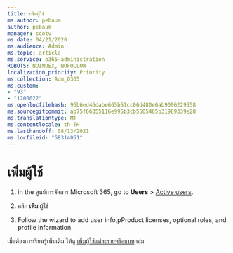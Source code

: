 ```yaml
---
title: เพิ่มผู้ใช้
ms.author: pebaum
author: pebaum
manager: scotv
ms.date: 04/21/2020
ms.audience: Admin
ms.topic: article
ms.service: o365-administration
ROBOTS: NOINDEX, NOFOLLOW
localization_priority: Priority
ms.collection: Adm_O365
ms.custom:
- "93"
- "1200022"
ms.openlocfilehash: 96b6ed46dabe665b51cc06d480e6ab9096229558
ms.sourcegitcommit: ab75f66355116e995b3cb5505465b31989339e28
ms.translationtype: MT
ms.contentlocale: th-TH
ms.lasthandoff: 08/13/2021
ms.locfileid: "58314051"
---
```

# <a name="add-a-user"></a>เพิ่มผู้ใช้

1. in the ศูนย์การจัดการ Microsoft 365, go to **Users**  >  [Active users](https://admin.microsoft.com/Adminportal/Home?source=applauncher#/users).

2. คลิก **เพิ่ม** ผู้ใช้

3. Follow the wizard to add user info,pProduct licenses, optional roles, and profile information.

เมื่อต้องการเรียนรู้เพิ่มเติม ให้ดู [เพิ่มผู้ใช้แต่ละรายหรือแบบ](https://docs.microsoft.com/microsoft-365/admin/add-users/add-users)กลุ่ม